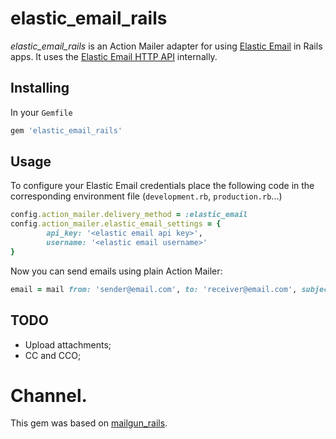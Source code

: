 # elastic_email_rails

*elastic_email_rails* is an Action Mailer adapter for using [Elastic Email](http://elasticemail.com/) in Rails apps. It uses the [Elastic Email HTTP API](https://elasticemail.com/support/http-api) internally.

## Installing

In your `Gemfile`

```ruby
gem 'elastic_email_rails'
```

## Usage

To configure your Elastic Email credentials place the following code in the corresponding environment file (`development.rb`, `production.rb`...)

```ruby
config.action_mailer.delivery_method = :elastic_email
config.action_mailer.elastic_email_settings = {
		api_key: '<elastic email api key>',
		username: '<elastic email username>'
}
```

Now you can send emails using plain Action Mailer:

```ruby
email = mail from: 'sender@email.com', to: 'receiver@email.com', subject: 'this is an email'
```

## TODO

* Upload attachments;
* CC and CCO;
# Channel.

This gem was based on [mailgun_rails](https://github.com/jorgemanrubia/mailgun_rails).



